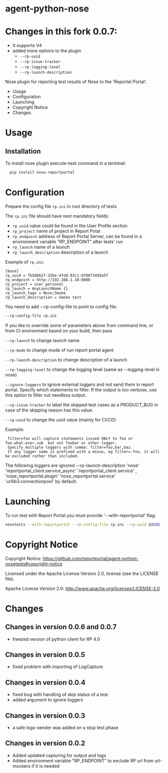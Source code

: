 agent-python-nose
===================

# Changes in this fork 0.0.7: 
 - It supports V4
 - added more options to the plugin
    - `--rp-uuid`
    - `--rp-issue-tracker`
    - `--rp-logging-level`
    - `--rp-launch-description`


Nose plugin for reporting test results of Nose to the 'Reportal Portal'.

* Usage
* Configuration
* Launching
* Copyright Notice
* Changes

# Usage

## Installation

To install nose plugin execute next command in a terminal:

```bash
  pip install nose-reportportal
```

# Configuration

Prepare the config file `rp.ini` in root directory of tests

The `rp.ini` file should have next mandatory fields:

- `rp_uuid` value could be found in the User Profile section
- `rp_project` name of project in Report Potal
- `rp_endpoint` address of Report Portal Server, can be found in a environment variable "RP_ENDPOINT" after tests' run
- `rp_launch` name of a launch
- `rp_launch_description` description of a launch

Example of `rp.ini`:

```text
[base]
rp_uuid = fb586627-32be-47dd-93c1-678873458a5f
rp_endpoint = http://192.168.1.10:8080
rp_project = user_personal
rp_launch = AnyLaunchName {}
rp_launch_tags = Nose;Smoke
rp_launch_description = Smoke test
```

You need to add --rp-config-file to point to config file:

```bash
--rp-config-file rp.ini
```

If you like to override some of parameters above from command line, or from CI environment based on your build, then pass

`--rp-launch`  to change launch name.

`--rp-mode` to change mode of run report portal agent

`--rp-launch-description` to change description of a launch

`--rp-logging-level` to change the logging level (same as --logging-level in nose)

`--ignore-loggers` to ignore external loggers and not send them in report portal. Specify which statements to filter. If the output is too verbose, use this option to filter out needless output.

`--rp-issue-tracker` to label the skipped test cases as a PRODUCT_BUG in case of the skipping reason has this value.  

`--rp-uuid` to change the uuid value (mainly for CI/CD)

Example:

```
 filter=foo will capture statements issued ONLY to foo or foo.what.ever.sub  but not foobar or other logger. 
 Specify multiple loggers with comma: filter=foo,bar,baz.  
 If any logger name is prefixed with a minus, eg filter=-foo, it will be excluded rather than included.   
```

The following loggers are ignored --rp-launch-description
'nose' 
'reportportal_client.service_async' 
'reportportal_client.service' ,
'nose_reportportal.plugin'
'nose_reportportal.service'
'urllib3.connectionpool' 
by default.

# Launching

To run test with Report Portal you must provide '--with-reportportal' flag:

```bash
nosetests --with-reportportal --rp-config-file rp.ini --rp-uuid $UUID --rp-launch-description=$RUN_REF-$RUN_ID-$RUN_NUMBER --rp-logging-level=WARNING
```

# Copyright Notice

Copyright Notice:  https://github.com/reportportal/agent-python-nosetests#copyright-notice

Licensed under the Apache License Version 2.0, license (see the LICENSE file).

Apache License Version 2.0:  http://www.apache.org/licenses/LICENSE-2.0

# Changes
## Changes in version 0.0.6 and 0.0.7 

* freezed version of python client for RP 4.0

## Changes in version 0.0.5 

* fixed problem with importing of LogCapture 

## Changes in version 0.0.4 

* fixed bug with handling of skip status of a test
* added argument to ignore loggers 

## Changes in version 0.0.3 

* a safe logs-sender  was added on a stop test phase  

## Changes in version 0.0.2 

* Added updated capturing for output and logs
* Added environment variable "RP_ENDPOINT" to exclude RP url from url-mockers if it is needed
